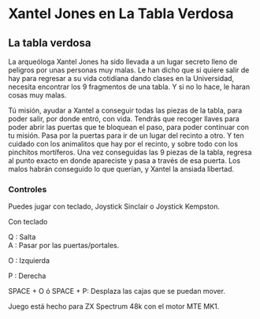 # Xantel Jones en La Tabla Verdosa


## La tabla verdosa

La arqueóloga Xantel Jones ha sido llevada a un lugar secreto lleno de peligros por unas personas muy malas.
Le han dicho que si quiere salir de hay para regresar a su vida cotidiana dando clases en la Universidad, necesita encontrar los 9 fragmentos de una tabla.
Y si no lo hace, le haran cosas muy malas.

Tú misión, ayudar a Xantel a conseguir todas las piezas de la tabla, para poder salir, por donde entró, con vida.
Tendrás que recoger llaves para poder abrir las puertas que te bloquean el paso, para poder continuar con tu misión.
Pasa por la puertas para ir de un lugar del recinto a otro.
Y ten cuidado con los animalitos que hay por el recinto, y sobre todo con los pinchitos mortíferos.
Una vez conseguidas las 9 piezas de la tabla, regresa al punto exacto en donde apareciste y pasa a través de esa puerta. Los malos habrán conseguido lo que querían, y Xantel la ansiada libertad.


### Controles
Puedes jugar con teclado, Joystick Sinclair o Joystick Kempston.

Con teclado

Q : Salta<br>
A : Pasar por las puertas/portales.

O : Izquierda

P : Derecha

SPACE + O ó SPACE + P: Desplaza las cajas que se puedan mover.


Juego está hecho para ZX Spectrum 48k con el motor MTE MK1.

